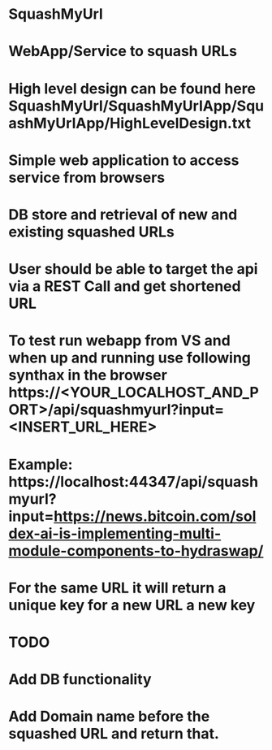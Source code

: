 ﻿# SquashMyUrl
 # WebApp/Service to squash URLs
 # High level design can be found here SquashMyUrl/SquashMyUrlApp/SquashMyUrlApp/HighLevelDesign.txt
 # Simple web application to access service from browsers
 # DB store and retrieval of new and existing squashed URLs
 
 # User should be able to target the api via a REST Call and get shortened URL
 # To test run webapp from VS and when up and running use following synthax in the browser https://<YOUR_LOCALHOST_AND_PORT>/api/squashmyurl?input=<INSERT_URL_HERE>
 # Example: https://localhost:44347/api/squashmyurl?input=https://news.bitcoin.com/soldex-ai-is-implementing-multi-module-components-to-hydraswap/
 # For the same URL it will return a unique key for a new URL a new key
 
 # TODO
 # Add DB functionality
 # Add Domain name before the squashed URL and return that.
 

 
 

